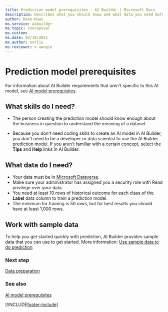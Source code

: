 ```yaml
---
title: Prediction model prerequisites - AI Builder | Microsoft Docs
description: Describes what you should know and what data you need before you can build a prediction model in AI Builder.
author: Dean-Haas
ms.service: aibuilder
ms.topic: conceptual
ms.custom:
ms.date: 03/19/2021
ms.author: norliu
ms.reviewer: v-aangie
---
```


# Prediction model prerequisites

For information about AI Builder requirements that aren't specific to this AI model, see [AI model prerequisites](build-model.md#prerequisites).

## What skills do I need?

- The person creating the prediction model should know enough about the business in question to understand the meaning of a dataset.

- Because you don't need coding skills to create an AI model in AI Builder, you don't need to be a developer or data scientist to use the AI Builder prediction model. If you aren't familiar with a certain concept, select the **Tips** and **Help** links in AI Builder.

## What data do I need?

- Your data must be in [Microsoft Dataverse](/powerapps/maker/common-data-service/data-platform-intro).
- Make sure your administrator has assigned you a security role with Read privilege over your data.
- You need at least 10 rows of historical outcome for each class of the **Label** data column to train a prediction model.
- The minimum for training is 50 rows, but for best results you should have at least 1,000 rows.

## Work with sample data

To help you get started quickly with prediction, AI Builder provides sample data that you can use to get started. More information: [Use sample data to do prediction](prediction-sample-data.md)

### Next step

[Data preparation](prediction-data-prep.md)

### See also

[AI model prerequisites](build-model.md#prerequisites)


[!INCLUDE[footer-include](includes/footer-banner.md)]